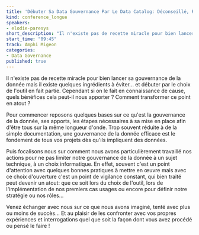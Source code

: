 ```yaml
---
title: 'Débuter Sa Data Gouvernance Par Le Data Catalog: Déconseillé, Risqué Mais Comment En Faire Une Force ?'
kind: conference_longue
speakers:
- elodie-paresys
short_description: "Il n'existe pas de recette miracle pour bien lancer sa gouvernance de la donnée mais il existe quelques ingrédients à éviter…"
start_time: "09:45"
track: Amphi Migeon
categories:
- Data Governance
published: true
---
```


Il n'existe pas de recette miracle pour bien lancer sa gouvernance de la donnée mais il existe quelques ingrédients à éviter… et débuter par le choix de l'outil en fait partie. Cependant si on le fait en connaissance de cause, quels bénéfices cela peut-il nous apporter ? Comment transformer ce point en atout ? 
 
Pour commencer reposons quelques bases sur ce qu'est la gouvernance de la donnée, ses apports, les étapes nécessaires à sa mise en place afin d'être tous sur la même longueur d'onde. Trop souvent réduite à de la simple documentation, une gouvernance de la donnée efficace est le fondement de tous vos projets dès qu'ils impliquent des données.
 
Puis focalisons nous sur comment nous avons particulièrement travaillé nos actions pour ne pas limiter notre gouvernance de la donnée à un sujet technique, à un choix informatique.
En effet, souvent c'est un point d'attention avec quelques bonnes pratiques à mettre en œuvre mais avec ce choix d'ouverture c'est un point de vigilance constant, qui bien traité peut devenir un atout: que ce soit lors du choix de l'outil, lors de l'implémentation de nos premiers cas usages ou encore pour définir notre stratégie ou nos rôles…
 
Venez échanger avec nous sur ce que nous avons imaginé, tenté avec plus ou moins de succès… Et au plaisir de les confronter avec vos propres expériences et interrogations quel que soit la façon dont vous avez procédé ou pensé le faire !

